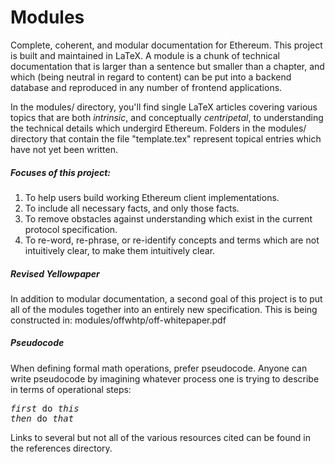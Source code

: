 # Modules

Complete, coherent, and modular documentation for Ethereum. This project is built and maintained in LaTeX. A module is a chunk of technical documentation that is larger than a sentence but smaller than a chapter, and which (being neutral in regard to content) can be put into a backend database and reproduced in any number of frontend applications.

In the modules/ directory, you'll find single LaTeX articles covering various topics that are both *intrinsic*, and conceptually *centripetal*, to understanding the technical details which undergird Ethereum. Folders in the modules/ directory that contain the file "template.tex" represent topical entries which have not yet been written.

##### Focuses of this project:

1. To help users build working Ethereum client implementations.
2. To include all necessary facts, and only those facts.
3. To remove obstacles against understanding which exist in the current protocol specification.
4. To re-word, re-phrase, or re-identify concepts and terms which are not intuitively clear, to make them intuitively clear.

##### Revised Yellowpaper

In addition to modular documentation, a second goal of this project is to put all of the modules together into an entirely new specification. This is being constructed in: modules/offwhtp/off-whitepaper.pdf

##### Pseudocode

When defining formal math operations, prefer pseudocode. Anyone can write pseudocode by imagining whatever process one is trying to describe in terms of operational steps: 

<pre>
<i>first</i> do <i>this</i>
<i>then</i> do <i>that</i>
</pre>

Links to several but not all of the various resources cited can be found in the references directory.
